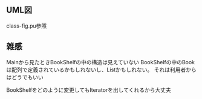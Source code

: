 ## UML図
class-fig.pu参照

## 雑感
Mainから見たときBookShelfの中の構造は見えていない
BookShelfの中のBookは配列で定義されているかもしれないし、Listかもしれない。
それは利用者からはどうでもいい

BookShelfをどのように変更してもIteratorを出してくれるから大丈夫